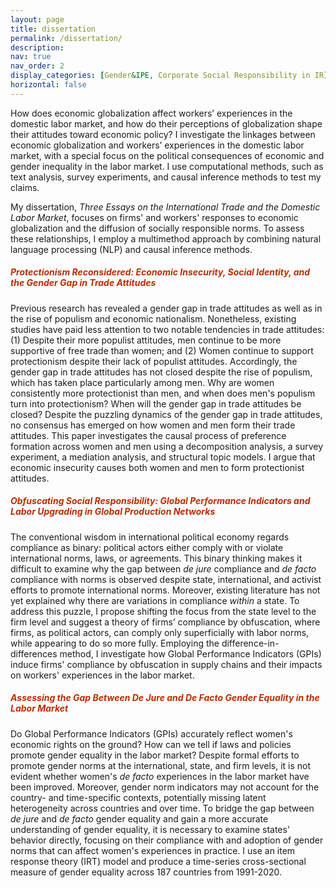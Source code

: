 ```yaml
---
layout: page
title: dissertation
permalink: /dissertation/
description: 
nav: true
nav_order: 2
display_categories: [Gender&IPE, Corporate Social Responsibility in IR]
horizontal: false
---
```


 
How does economic globalization affect workers’ experiences in the domestic labor market, and how do their perceptions of globalization shape their attitudes toward economic policy? I investigate the linkages between economic globalization and workers’ experiences in the domestic labor market, with a special focus on the political consequences of economic and gender inequality in the labor market. I use computational methods, such as text analysis, survey experiments, and causal inference methods to test my claims.

My dissertation, *Three Essays on the International Trade and the Domestic Labor Market*, focuses on firms' and workers' responses to economic globalization and the diffusion of socially responsible norms. To assess these relationships, I employ a multimethod approach by combining natural language processing (NLP) and causal inference methods.

##### <span style="color:#bd2c00"> Protectionism Reconsidered: Economic Insecurity, Social Identity, and the Gender Gap in Trade Attitudes </span>

Previous research has revealed a gender gap in trade attitudes as well as in the rise of populism and economic nationalism. Nonetheless, existing studies have paid less attention to two notable tendencies in trade attitudes: (1) Despite their more populist attitudes, men continue to be more supportive of free trade than women; and (2) Women continue to support protectionism despite their lack of populist attitudes. Accordingly, the gender gap in trade attitudes has not closed despite the rise of populism, which has taken place particularly among men. Why are women consistently more protectionist than men, and when does men's populism turn into protectionism? When will the gender gap in trade attitudes be closed? Despite the puzzling dynamics of the gender gap in trade attitudes, no consensus has emerged on how women and men form their trade attitudes. This paper investigates the causal process of preference formation across women and men using a decomposition analysis, a survey experiment, a mediation analysis, and structural topic models. I argue that economic insecurity causes both women and men to form protectionist attitudes.

##### <span style="color:#bd2c00"> Obfuscating Social Responsibility: Global Performance Indicators and Labor Upgrading in Global Production Networks   </span>

The conventional wisdom in international political economy regards compliance as binary: political actors either comply with or violate international norms, laws, or agreements. This binary thinking makes it difficult to examine why the gap between *de jure* compliance and *de facto* compliance with norms is observed despite state, international, and activist efforts to promote international norms. Moreover, existing literature has not yet explained why there are variations in compliance *within* a state. To address this puzzle, I propose shifting the focus from the state level to the firm level and suggest a theory of firms’ compliance by obfuscation, where firms, as political actors, can comply only superficially with labor norms, while appearing to do so more fully. Employing the difference-in-differences method, I investigate how Global Performance Indicators (GPIs) induce firms' compliance by obfuscation in supply chains and their impacts on workers' experiences in the labor market.

##### <span style="color:#bd2c00"> Assessing the Gap Between De Jure and De Facto Gender Equality in the Labor Market </span>

Do Global Performance Indicators (GPIs) accurately reflect women's economic rights on the ground? How can we tell if laws and policies promote gender equality in the labor market? Despite formal efforts to promote gender norms at the international, state, and firm levels, it is not evident whether women's *de facto* experiences in the labor market have been improved. Moreover, gender norm indicators may not account for the country- and time-specific contexts, potentially missing latent heterogeneity across countries and over time. To bridge the gap between *de jure* and *de facto* gender equality and gain a more accurate understanding of gender equality, it is necessary to examine states' behavior directly, focusing on their compliance with and adoption of gender norms that can affect women's experiences in practice. I use an item response theory (IRT) model and produce a time-series cross-sectional measure of gender equality across 187 countries from 1991-2020. 


